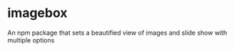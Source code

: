 # imagebox
An npm package that sets a beautified view of images and slide show with multiple options
